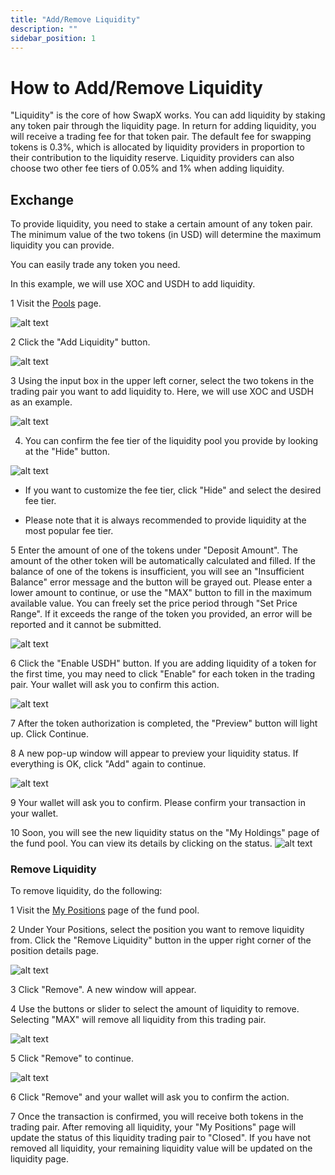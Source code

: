 ```yaml
---
title: "Add/Remove Liquidity"
description: ""
sidebar_position: 1
---
```

# How to Add/Remove Liquidity

"Liquidity" is the core of how SwapX works. You can add liquidity by staking any token pair through the liquidity page.
In return for adding liquidity, you will receive a trading fee for that token pair. The default fee for swapping tokens is 0.3%, which is allocated by liquidity providers in proportion to their contribution to the liquidity reserve. Liquidity providers can also choose two other fee tiers of 0.05% and 1% when adding liquidity.

## Exchange

To provide liquidity, you need to stake a certain amount of any token pair. The minimum value of the two tokens (in USD) will determine the maximum liquidity you can provide.

You can easily trade any token you need.

In this example, we will use XOC and USDH to add liquidity.

1 Visit the [Pools](https://swapx.exchange/zh/pools) page.

![alt text](image-14.png)

2 Click the "Add Liquidity" button.

![alt text](image-15.png)

3 Using the input box in the upper left corner, select the two tokens in the trading pair you want to add liquidity to. Here, we will use XOC and USDH as an example.

![alt text](image-16.png)

4. You can confirm the fee tier of the liquidity pool you provide by looking at the "Hide" button.

![alt text](image-17.png)

* If you want to customize the fee tier, click "Hide" and select the desired fee tier.

* Please note that it is always recommended to provide liquidity at the most popular fee tier.

5 Enter the amount of one of the tokens under "Deposit Amount". The amount of the other token will be automatically calculated and filled. If the balance of one of the tokens is insufficient, you will see an "Insufficient Balance" error message and the button will be grayed out. Please enter a lower amount to continue, or use the "MAX" button to fill in the maximum available value. You can freely set the price period through "Set Price Range". If it exceeds the range of the token you provided, an error will be reported and it cannot be submitted.

![alt text](image-20.png)

6 Click the "Enable USDH" button. If you are adding liquidity of a token for the first time, you may need to click "Enable" for each token in the trading pair. Your wallet will ask you to confirm this action.

![alt text](image-19.png)

7 After the token authorization is completed, the "Preview" button will light up. Click Continue.

8 A new pop-up window will appear to preview your liquidity status. If everything is OK, click "Add" again to continue.

![alt text](image-21.png)

9 Your wallet will ask you to confirm. Please confirm your transaction in your wallet.

10 Soon, you will see the new liquidity status on the "My Holdings" page of the fund pool. You can view its details by clicking on the status.
![alt text](image-22.png)

### **Remove Liquidity**

To remove liquidity, do the following:

1 Visit the [My Positions](https://swapx.exchange/zh/pools) page of the fund pool.

2 Under Your Positions, select the position you want to remove liquidity from. Click the
"Remove Liquidity" button in the upper right corner of the position details page.

![alt text](image-23.png)

3 Click "Remove". A new window will appear.

4 Use the buttons or slider to select the amount of liquidity to remove. Selecting "MAX" will remove all liquidity from this trading pair.

![alt text](image-24.png)

5 Click "Remove" to continue.

![alt text](image-25.png)

6 Click "Remove" and your wallet will ask you to confirm the action.

7 Once the transaction is confirmed, you will receive both tokens in the trading pair. After removing all liquidity, your "My Positions" page will update the status of this liquidity trading pair to "Closed". If you have not removed all liquidity, your remaining liquidity value will be updated on the liquidity page.